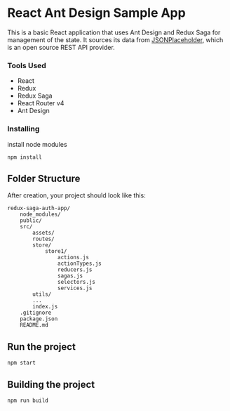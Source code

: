 # React Ant Design Sample App
This is a basic React application that uses Ant Design and Redux Saga for management of the state. It sources its data from [JSONPlaceholder](http://jsonplaceholder.typicode.com/), which is an open source REST API provider.

### Tools Used
* React
* Redux
* Redux Saga
* React Router v4
* Ant Design


### Installing
install node modules
```
npm install
```

## Folder Structure
After creation, your project should look like this:

```
redux-saga-auth-app/    
    node_modules/
    public/
    src/   
    	assets/
    	routes/    	     
        store/
        	store1/
            	actions.js                
            	actionTypes.js  
            	reducers.js                
            	sagas.js
            	selectors.js 
            	services.js
        utils/                
        ...
        index.js
    .gitignore
    package.json
    README.md
```

## Run the project

```
npm start
```

## Building the project

```
npm run build
```

 




